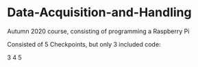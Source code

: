 # Data-Acquisition-and-Handling
Autumn 2020 course, consisting of programming a Raspberry Pi

Consisted of 5 Checkpoints, but only 3 included code:

3
4
5



